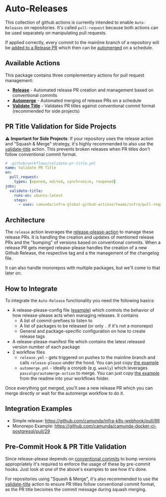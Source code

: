 # Auto-Releases
This collection of github actions is currently intended to enable `Auto-Releases` on repositories. It's called `pull-request` because both actions can be used separately on manipulating pull requests.

If applied correctly, every commit to the mainline branch of a repository will be [added to a Release PR](./release/README.md) which then can be [automerged](./automerge/README.md) on a schedule.

## Available Actions

This package contains three complementary actions for pull request management:

* **[Release](./release/README.md)** - Automated release PR creation and management based on conventional commits
* **[Automerge](./automerge/README.md)** - Automated merging of release PRs on a schedule
* **[Validate Title](./validate-title/README.md)** - Validates PR titles against conventional commit format (recommended for side projects)

## PR Title Validation for Side Projects

⚠️ **Important for Side Projects**: If your repository uses the release action and "Squash & Merge" strategy, it's highly recommended to also use the [validate-title](./validate-title/README.md) action. This prevents broken releases when PR titles don't follow conventional commit format.

```yaml
# .github/workflows/validate-pr-title.yml
name: Validate PR Title
on:
  pull_request:
    types: [opened, edited, synchronize, reopened]
jobs:
  validate-title:
    runs-on: ubuntu-latest
    steps:
      - uses: camunda/infra-global-github-actions/teams/infra/pull-request/validate-title@main
```

## Architecture
The `release` action leverages the [release-please-action](https://github.com/googleapis/release-please-action) to manage these release PRs.
It is handling the creation and updates of mentioned release PRs and the "bumping" of versions based on conventional commits. When a release PR gets merged release-please handles the creation of a new Github Release, the respective tag and a the management of the changelog file.

It can also handle monorepos with multiple packages, but we'll come to that later on.

## How to Integrate
To integrate the `Auto-Release` functionality you need the following basics:

* A release-please-config file ([example](./release/release-please-config.json)) which controls the behavior of how release-please acts when managing releases. It contains
  * A list of commit-prefixes to listen to
  * A list of packages to be released (or only `.` if it's not a monorepo)
  * General and package-specific configuration on how to create release tags
* A release-please-manifest file which contains the latest released version number of each package
* 2 workflow files
  * `release.yml` - gets triggered on pushes to the mainline branch and calls `release-please` under the hood. You can just copy [the example]()
  * `automerge.yml` - ideally a cronjob (e.g. `weekly`) which leverages `pascalgn/automerge-action` to merge. You can just copy [the example](./automerge/README.md) from the readme into your workflows folder.

Once everything got merged, you'll see a new release PR which you can merge directly or wait for the automerge workflow to do it.

## Integration Examples
* Simple release: https://github.com/camunda/infra-k8s-webhook/pull/86
* Monorepo Example: https://github.com/camunda/camunda-docker-ci-postgresql/pull/29

## Pre-Commit Hook & PR Title Validation
Since release-please depends on [conventional commits](https://www.conventionalcommits.org/en/v1.0.0/) to bump versions appropriately it's required to enforce the usage of these by pre-commit hooks. Just look at one of the above's examples to see how it's done.

For repositories using "Squash & Merge", it's also recommended to use the [validate-title](./validate-title/README.md) action to ensure PR titles follow conventional commit format, as the PR title becomes the commit message during squash merging.
